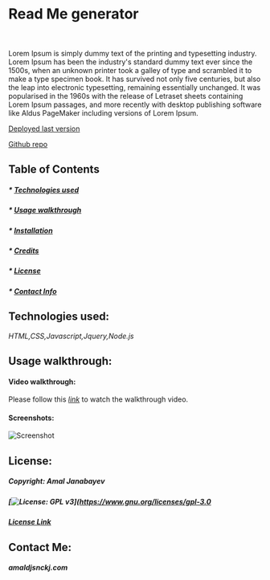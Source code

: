 
  # Read Me generator 


  <br>
  <br>
  Lorem Ipsum is simply dummy text of the printing and typesetting industry. Lorem Ipsum has been the industry's standard dummy text ever since the 1500s, when an unknown printer took a galley of type and scrambled it to make a type specimen book. It has survived not only five centuries, but also the leap into electronic typesetting, remaining essentially unchanged. It was popularised in the 1960s with the release of Letraset sheets containing Lorem Ipsum passages, and more recently with desktop publishing software like Aldus PageMaker including versions of Lorem Ipsum. 

  <br>

   [Deployed last version](aojvb.com) 

   [Github repo](adkchacjhb.com)
  <br>

  ## Table of Contents 
 
  ##### * [Technologies used](#technologies)
  ##### * [Usage walkthrough](#walkthrough)
  ##### * [Installation](#usefulApplication)
  ##### * [Credits](#credits)
  ##### * [License](#license)
  ##### * [Contact Info](#contact)


  ## Technologies used:
   _*HTML,CSS,Javascript,Jquery,Node.js*_

  ## Usage walkthrough:
  #### Video walkthrough:
  Please follow this *[link](https://www.youtube.com/watch?v=_8gHHBlbziw)* to watch the walkthrough video.

  #### Screenshots:
  ![Screenshot](./Assets/Images/Portfoliopicta.png)

  ## License: 

  ##### Copyright: Amal Janabayev

  ##### [![License: GPL v3](https://img.shields.io/badge/License-GPLv3-blue.svg)](https://www.gnu.org/licenses/gpl-3.0
  ##### [License Link](https://www.gnu.org/licenses/gpl-3.0.en.html)


  ## Contact Me: 

  ##### amaldjsnckj.com
